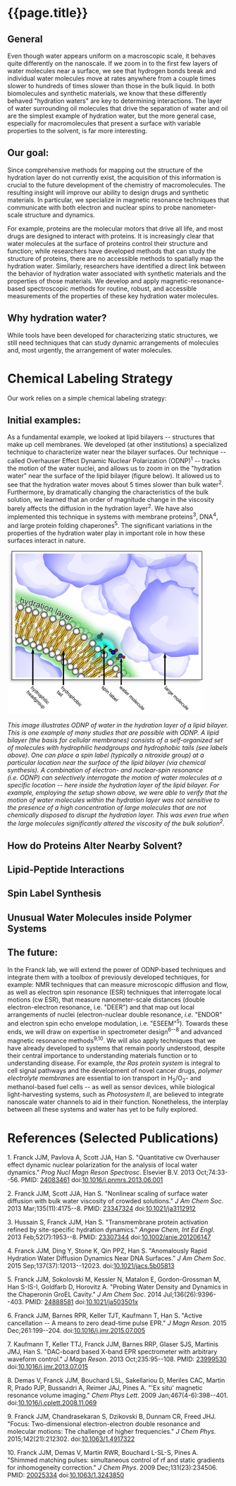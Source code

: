 {{page.title}}
==============

## General

Even though water appears uniform
    on a macroscopic scale,
    it behaves quite differently
    on the nanoscale.
If we zoom in to the first few layers of water
    molecules near a surface,
    we see that
    hydrogen bonds break
    and
    individual water molecules move
    at rates
    anywhere from a couple times
    slower to hundreds of times slower than those in the bulk
    liquid.
In both biomolecules and synthetic materials,
    we know that these differently behaved "hydration waters" are
    key to determining interactions.
The layer of water surrounding oil molecules
    that drive the separation of water and oil are the
    simplest example of hydration water,
    but the more general case,
    especially for macromolecules that present a
    surface with variable properties to the solvent,
    is far more interesting.

## Our goal:

Since comprehensive methods for mapping out
    the structure of the hydration layer do not
    currently exist,
    the acquisition of this information is crucial
    to the future development of the chemistry of
    macromolecules.
The resulting insight will improve our ability
    to design drugs and synthetic materials.
In particular,
    we specialize in magnetic resonance techniques
    that communicate with both electron and nuclear
    spins to probe nanometer-scale structure and
    dynamics.

For example, proteins are the molecular motors
    that drive all life,
    and most drugs are designed to interact with
    proteins.
It is increasingly clear that water molecules
    at the surface of proteins control their
    structure and function;
    while researchers have developed methods that
    can study the structure of proteins,
    there are no accessible methods to spatially
    map the hydration water.
Similarly,
    researchers have identified a direct link
    between the behavior of hydration water
    associated with synthetic materials and the
    properties of those materials.
We develop and apply magnetic-resonance-based
    spectroscopic methods for routine, robust,
    and accessible measurements of the properties
    of these key hydration water molecules.


## Why hydration water?
While tools have been developed for
    characterizing static structures,
    we still need techniques that can study
    dynamic arrangements of molecules
    and, most urgently,
    the arrangement
    of water molecules.


# Chemical Labeling Strategy

Our work relies on a simple chemical labeling strategy:

Initial examples:
-----------------

As a fundamental example, we looked at lipid bilayers -- structures that
make up cell membranes. We developed (at other institutions) a
specialized technique to characterize water near the bilayer surfaces.
Our technique -- called Overhauser Effect Dynamic Nuclear Polarization
(ODNP)<sup>1</sup> -- tracks the motion of the water nuclei, and allows us to
zoom in on the "hydration water" near the surface of the lipid bilayer
(figure below). It allowed us to see that the hydration water moves
about 5 times slower than bulk water<sup>2</sup>. Furthermore, by dramatically
changing the characteristics of the bulk solution, we learned that an
order of magnitude change in the viscosity barely affects the diffusion
in the hydration layer<sup>2</sup>. We have also implemented this technique in
systems with membrane proteins<sup>3</sup>, DNA<sup>4</sup>, and large protein folding
chaperones<sup>5</sup>. The significant variations in the properties of the
hydration water play in important role in how these surfaces interact in
nature.

![Hydration layer](for_website_160809.png)

*This image illustrates ODNP of water in the hydration layer of a lipid
bilayer. This is one example of many studies that are possible with
ODNP. A lipid bilayer (the basis for cellular membranes) consists of a
self-organized set of molecules with hydrophilic headgroups and
hydrophobic tails (see labels above). One can place a spin label
(typically a nitroxide group) at a particular location near the surface
of the lipid bilayer (via chemical synthesis). A combination of
electron- and nuclear-spin resonance (i.e. ODNP) can selectively
interrogate the motion of water molecules at a specific location -- here
inside the hydration layer of the lipid bilayer. For example, employing
the setup shown above, we were able to verify that the motion of water
molecules within the hydration layer was not sensitive to the presence
of a high concentration of large molecules that are not chemically
disposed to disrupt the hydration layer. This was even true when the
large molecules significantly altered the viscosity of the bulk
solution<sup>2</sup>.*

How do Proteins Alter Nearby Solvent?
-------------------------------------

Lipid-Peptide Interactions
--------------------------

Spin Label Synthesis
--------------------

Unusual Water Molecules inside Polymer Systems
----------------------------------------------

The future:
-----------

In the Franck lab, we will extend the power of ODNP-based techniques and
integrate them with a toolbox of previously developed techniques, for
example: NMR techniques that can measure microscopic diffusion and flow,
as well as electron spin resonance (ESR) techniques that interrogate
local motions (cw ESR), that measure nanometer-scale distances (double
electron-electron resonance, i.e. "DEER") and that map out local
arrangements of nuclei (electron-nuclear double resonance, *i.e.*
"ENDOR" and electron spin echo envelope modulation, i.e. "ESEEM"<sup>5</sup>).
Towards these ends, we will draw on expertise in spectrometer
design<sup>6--8</sup> and advanced magnetic resonance methods<sup>9,10</sup>. We will also
apply techniques that we have already developed to systems that remain
poorly understood, despite their central importance to understanding
materials function or to understanding disease. For example, *the Ras
protein system* is integral to cell signal pathways and the development
of novel cancer drugs, *polymer electrolyte membranes* are essential to
ion transport in H<sub>2</sub>/O<sub>2</sub>- and methanol-based fuel cells -- as well as
sensor devices, while biological light-harvesting systems, such as
*Photosystem II*, are believed to integrate nanoscale water channels to
aid in their function. Nonetheless, the interplay between all these
systems and water has yet to be fully explored.

References (Selected Publications) 
==================================

1\. Franck JJM, Pavlova A, Scott JJA, Han S. "Quantitative cw Overhauser
effect dynamic nuclear polarization for the analysis of local water
dynamics." *Prog Nucl Magn Reson Spectrosc*. Elsevier B.V. 2013
Oct;74:33--56. PMID:
[24083461](http://www.ncbi.nlm.nih.gov/pubmed/24083461)
doi:[10.1016/j.pnmrs.2013.06.001](https://doi.org/10.1016/j.pnmrs.2013.06.001)

2\. Franck JJM, Scott JJA, Han S. "Nonlinear scaling of surface water
diffusion with bulk water viscosity of crowded solutions." *J Am Chem
Soc*. 2013 Mar;135(11):4175--8. PMID:
[23347324](http://www.ncbi.nlm.nih.gov/pubmed/23347324)
doi:[10.1021/ja3112912](https://doi.org/10.1021/ja3112912)

3\. Hussain S, Franck JJM, Han S. "Transmembrane protein activation
refined by site-specific hydration dynamics." *Angew Chem, Int Ed Engl*.
2013 Feb;52(7):1953--8. PMID:
[23307344](http://www.ncbi.nlm.nih.gov/pubmed/23307344)
doi:[10.1002/anie.201206147](https://doi.org/10.1002/anie.201206147)

4\. Franck JJM, Ding Y, Stone K, Qin PPZ, Han S. "Anomalously Rapid
Hydration Water Diffusion Dynamics Near DNA Surfaces." *J Am Chem Soc*.
2015 Sep;137(37):12013--12023.
doi:[10.1021/jacs.5b05813](https://doi.org/10.1021/jacs.5b05813)

5\. Franck JJM, Sokolovski M, Kessler N, Matalon E, Gordon-Grossman M,
Han S-IS-I, Goldfarb D, Horovitz A. "Probing Water Density and Dynamics
in the Chaperonin GroEL Cavity." *J Am Chem Soc*. 2014
Jul;136(26):9396--403. PMID:
[24888581](http://www.ncbi.nlm.nih.gov/pubmed/24888581)
doi:[10.1021/ja503501x](https://doi.org/10.1021/ja503501x)

6\. Franck JJM, Barnes RPR, Keller TJT, Kaufmann T, Han S. "Active
cancellation -- A means to zero dead-time pulse EPR." *J Magn Reson*.
2015 Dec;261:199--204.
doi:[10.1016/j.jmr.2015.07.005](https://doi.org/10.1016/j.jmr.2015.07.005)

7\. Kaufmann T, Keller TTJ, Franck JJM, Barnes RRP, Glaser SJS, Martinis
JMJ, Han S. "DAC-board based X-band EPR spectrometer with arbitrary
waveform control." *J Magn Reson*. 2013 Oct;235:95--108. PMID:
[23999530](http://www.ncbi.nlm.nih.gov/pubmed/23999530)
doi:[10.1016/j.jmr.2013.07.015](https://doi.org/10.1016/j.jmr.2013.07.015)

8\. Demas V, Franck JJM, Bouchard LSL, Sakellariou D, Meriles CAC, Martin
R, Prado PJP, Bussandri A, Reimer JAJ, Pines A. "'Ex situ' magnetic
resonance volume imaging." *Chem Phys Lett*. 2009 Jan;467(4-6):398--401.
doi:[10.1016/j.cplett.2008.11.069](https://doi.org/10.1016/j.cplett.2008.11.069)

9\. Franck JJM, Chandrasekaran S, Dzikovski B, Dunnam CR, Freed JHJ.
"Focus: Two-dimensional electron-electron double resonance and molecular
motions: The challenge of higher frequencies." *J Chem Phys*.
2015;142(21):212302.
doi:[10.1063/1.4917322](https://doi.org/10.1063/1.4917322)

10\. Franck JJM, Demas V, Martin RWR, Bouchard L-SL-S, Pines A. "Shimmed
matching pulses: simultaneous control of rf and static gradients for
inhomogeneity correction." *J Chem Phys*. 2009 Dec;131(23):234506. PMID:
[20025334](http://www.ncbi.nlm.nih.gov/pubmed/20025334)
doi:[10.1063/1.3243850](https://doi.org/10.1063/1.3243850)
